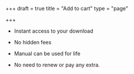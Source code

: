 +++
draft = true
title = "Add to cart"
type = "page"

+++
* <i class="fa fa-check-circle" aria-hidden="true"></i>Instant access to your download

* <i class="fa fa-check-circle" aria-hidden="true"></i>No hidden fees

* <i class="fa fa-check-circle" aria-hidden="true"></i>Manual can be used for life

* <i class="fa fa-check-circle" aria-hidden="true"></i>No need to renew or pay any extra.
